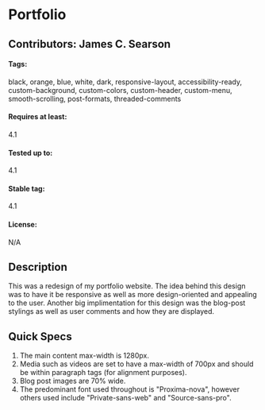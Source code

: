 # Portfolio #
## Contributors: James C. Searson ##

#### Tags: ####

black, orange, blue, white, dark, responsive-layout, accessibility-ready, custom-background, custom-colors, custom-header, custom-menu, smooth-scrolling, post-formats, threaded-comments

#### Requires at least: ####

4.1

#### Tested up to: ####

4.1

#### Stable tag: ####

4.1

#### License: ####

N/A

## Description ##

This was a redesign of my portfolio website.  The idea behind this design was to have it be responsive as well as more design-oriented and appealing to the user.  Another big implimentation for this design was the blog-post stylings as well as user comments and how they are displayed.

## Quick Specs ##

1. The main content max-width is 1280px.
2. Media such as videos are set to have a max-width of 700px and should be within paragraph tags (for alignment purposes).
3. Blog post images are 70% wide.
4. The predominant font used throughout is "Proxima-nova", however others used include "Private-sans-web" and "Source-sans-pro".